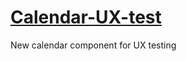 # [Calendar-UX-test](https://kiwicom.github.io/calendar-ux-test/)

New calendar component for UX testing
